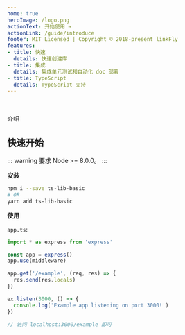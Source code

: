 ```yaml
---
home: true
heroImage: /logo.png
actionText: 开始使用 →
actionLink: /guide/introduce
footer: MIT Licensed | Copyright © 2018-present linkFly
features:
- title: 快速
  details: 快速创建库
- title: 集成
  details: 集成单元测试和自动化 doc 部署
- title: TypeScript
  details: TypeScript 支持
---
```


<br/>

介绍

## 快速开始

::: warning
要求 Node >= 8.0.0。
:::

**安装**   

```bash
npm i --save ts-lib-basic
# OR
yarn add ts-lib-basic
```

**使用**

`app.ts`:

```ts
import * as express from 'express'

const app = express()
app.use(middleware)

app.get('/example', (req, res) => {
  res.send(res.locals)
})

ex.listen(3000, () => {
  console.log('Example app listening on port 3000!')
})

// 访问 localhost:3000/example 即可
```